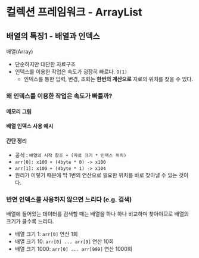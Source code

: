 # 컬렉션 프레임워크 - ArrayList

## 배열의 특징1 - 배열과 인덱스
배열(Array)
- 단순하지만 대단한 자료구조
- 인덱스를 이용한 작업은 속도가 굉장히 빠르다. `O(1)`
  - 인덱스를 통한 입력, 변경, 조회는 **한번의 계산으로** 자료의 위치를 찾을 수 있다.

### 왜 인덱스를 이용한 작업은 속도가 빠를까?
#### 메모리 그림

#### 배열 인덱스 사용 예시


#### 간단 정리
- 공식 : `배열의 시작 참조 + (자료 크기 * 인덱스 위치)`
- `arr[0]: x100 + (4byte * 0) -> x100`
- `arr[1]: x100 + (4byte * 1) -> x104`
- 원리가 이렇기 때문에 딱 1번의 연산으로 필요한 위치를 바로 찾아낼 수 있는 것이다.


### 반면 인덱스를 사용하지 않으면 느리다 (e.g. 검색)
배열에 들어있는 데이터를 검색할 때는 배열을 하나 하나 비교하며 찾아야므로 배열의 크기가 클수록 느리다.
- 배열 크기 1: `arr[0]` 연산 1회
- 배열 크기 10: `arr[0] ... arr[9]` 연산 10회
- 배열 크기 1000: `arr[0] ... arr[999]` 연산 1000회